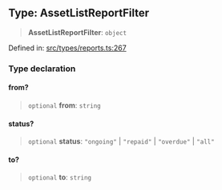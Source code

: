 
## Type: AssetListReportFilter

> **AssetListReportFilter**: `object`

Defined in: [src/types/reports.ts:267](https://github.com/centrifuge/sdk/blob/53d114090a2f30046959761b9bf8f6f2a6b15867/src/types/reports.ts#L267)

### Type declaration

#### from?

> `optional` **from**: `string`

#### status?

> `optional` **status**: `"ongoing"` \| `"repaid"` \| `"overdue"` \| `"all"`

#### to?

> `optional` **to**: `string`
